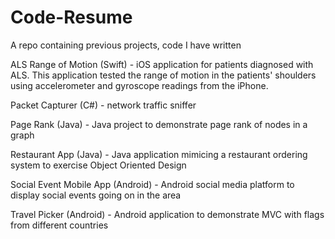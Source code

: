 # Code-Resume
A repo containing previous projects, code I have written


ALS Range of Motion (Swift) - iOS application for patients diagnosed with ALS. This application tested the range of motion in the patients' shoulders using accelerometer and gyroscope readings from the iPhone.

Packet Capturer (C#) - network traffic sniffer

Page Rank (Java) - Java project to demonstrate page rank of nodes in a graph

Restaurant App (Java) - Java application mimicing a restaurant ordering system to exercise Object Oriented Design

Social Event Mobile App (Android) - Android social media platform to display social events going on in the area

Travel Picker (Android) - Android application to demonstrate MVC with flags from different countries
